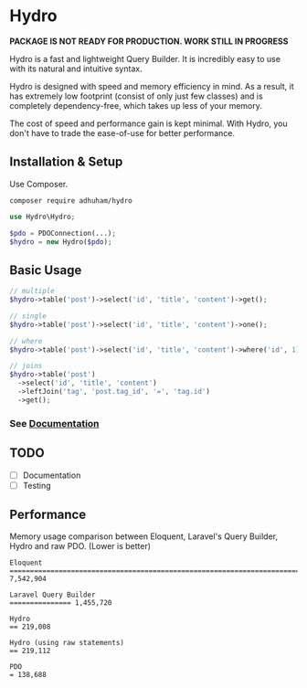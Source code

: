 # Hydro
**PACKAGE IS NOT READY FOR PRODUCTION. WORK STILL IN PROGRESS**

Hydro is a fast and lightweight Query Builder. It is incredibly easy to use with its natural and intuitive syntax.

Hydro is designed with speed and memory efficiency in mind. As a result, it has extremely low footprint (consist of only just few classes) and is completely dependency-free, which takes up less of your memory.

The cost of speed and performance gain is kept minimal. With Hydro, you don't have to trade the ease-of-use for better performance.

## Installation & Setup
Use Composer.
```
composer require adhuham/hydro
```

```php
use Hydro\Hydro;

$pdo = PDOConnection(...);
$hydro = new Hydro($pdo);
```

## Basic Usage
```php
// multiple
$hydro->table('post')->select('id', 'title', 'content')->get();

// single
$hydro->table('post')->select('id', 'title', 'content')->one();

// where
$hydro->table('post')->select('id', 'title', 'content')->where('id', 1)->get();

// joins
$hydro->table('post')
  ->select('id', 'title', 'content')
  ->leftJoin('tag', 'post.tag_id', '=', 'tag.id')
  ->get();
```
### See [Documentation](https://github.com/adhuham/hydro/wiki)

## TODO
- [ ] Documentation
- [ ] Testing

## Performance
Memory usage comparison between Eloquent, Laravel's Query Builder, Hydro and raw PDO. (Lower is better)
```
Eloquent
==============================================================================  7,542,904

Laravel Query Builder
=============== 1,455,720

Hydro 
== 219,008

Hydro (using raw statements)
== 219,112

PDO
= 138,688
```
